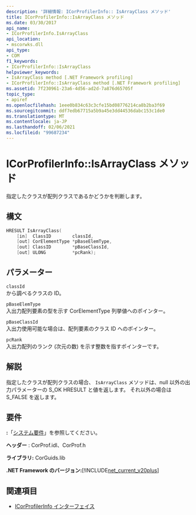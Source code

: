 ```yaml
---
description: '詳細情報: ICorProfilerInfo:: IsArrayClass メソッド'
title: ICorProfilerInfo::IsArrayClass メソッド
ms.date: 03/30/2017
api_name:
- ICorProfilerInfo.IsArrayClass
api_location:
- mscorwks.dll
api_type:
- COM
f1_keywords:
- ICorProfilerInfo::IsArrayClass
helpviewer_keywords:
- IsArrayClass method [.NET Framework profiling]
- ICorProfilerInfo::IsArrayClass method [.NET Framework profiling]
ms.assetid: 7f230961-23a6-4d56-ad2d-7a876d65705f
topic_type:
- apiref
ms.openlocfilehash: 1eee0b834c63c3cfe15bd08776214ca8b2ba3f69
ms.sourcegitcommit: ddf7edb67715a5b9a45e3dd44536dabc153c1de0
ms.translationtype: MT
ms.contentlocale: ja-JP
ms.lasthandoff: 02/06/2021
ms.locfileid: "99687234"
---
```

# <a name="icorprofilerinfoisarrayclass-method"></a>ICorProfilerInfo::IsArrayClass メソッド

指定したクラスが配列クラスであるかどうかを判断します。  
  
## <a name="syntax"></a>構文  
  
```cpp  
HRESULT IsArrayClass(  
    [in]  ClassID        classId,  
    [out] CorElementType *pBaseElemType,  
    [out] ClassID        *pBaseClassId,  
    [out] ULONG          *pcRank);  
```  
  
## <a name="parameters"></a>パラメーター  

 `classId`  
 から調べるクラスの ID。  
  
 `pBaseElemType`  
 入出力配列要素の型を示す CorElementType 列挙値へのポインター。  
  
 `pBaseClassId`  
 入出力使用可能な場合は、配列要素のクラス ID へのポインター。  
  
 `pcRank`  
 入出力配列のランク (次元の数) を示す整数を指すポインターです。  
  
## <a name="remarks"></a>解説  

 指定したクラスが配列クラスの場合、 `IsArrayClass` メソッドは、null 以外の出力パラメーターの S_OK HRESULT と値を返します。 それ以外の場合は S_FALSE を返します。  
  
## <a name="requirements"></a>要件  

 **:**「[システム要件](../../get-started/system-requirements.md)」を参照してください。  
  
 **ヘッダー** : CorProf.idl、CorProf.h  
  
 **ライブラリ:** CorGuids.lib  
  
 **.NET Framework のバージョン:**[!INCLUDE[net_current_v20plus](../../../../includes/net-current-v20plus-md.md)]  
  
## <a name="see-also"></a>関連項目

- [ICorProfilerInfo インターフェイス](icorprofilerinfo-interface.md)
